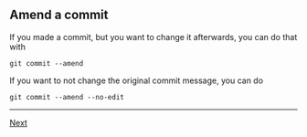 ## Amend a commit

If you made a commit, but you want to change it afterwards, you can do that with 
```
git commit --amend
```

If you want to not change the original commit message, you can do
```
git commit --amend --no-edit
```


---

[Next](17-good-commit-messages.md)
